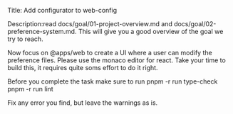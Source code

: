 Title: Add configurator to web-config

Description:read docs/goal/01-project-overview.md and docs/goal/02-preference-system.md. This will give you a good overview of the goal we try to reach.

Now focus on @apps/web to create a UI where a user can modify the preference files. Please use the monaco editor for react. Take your time to build this, it requires quite soms effort to do it right.

Before you complete the task make sure to run 
pnpm -r run type-check
pnpm -r run lint

Fix any error you find, but leave the warnings as is. 
